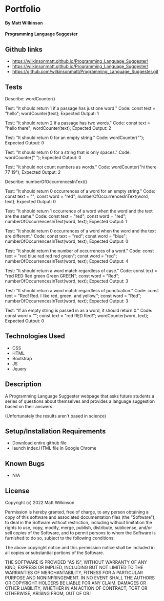 # Portfolio

#### By Matt Wilkinson

#### Programming Language Suggester

## Github links
* https://wilkinsonmatt.github.io/Programming_Language_Suggester/
* https://wilkinsonmatt.github.io/Programming_Language_Suggester/
* https://github.com/wilkinsonmatt/Programming_Language_Suggester.git

## Tests

Describe: wordCounter()

  Test: "It should return 1 if a passage has just one word."
  Code:
    const text = "hello";
    wordCounter(text);
  Expected Output: 1

  Test: "It should return 2 if a passage has two words."
  Code:
    const text = "hello there";
    wordCounter(text);
  Expected Output: 2

  Test: "It should return 0 for an empty string."
  Code: wordCounter("");
  Expected Output: 0

  Test: "It should return 0 for a string that is only spaces."
  Code: wordCounter("            ");
  Expected Output: 0

  Test: "It should not count numbers as words."
  Code: wordCounter("hi there 77 19");
  Expected Output: 2


Describe: numberOfOccurrencesInText()

  Test: "It should return 0 occurrences of a word for an empty string."
  Code:
    const text = "";
    const word = "red";
    numberOfOccurrencesInText(word, text);
  Expected Output: 0

  Test: "It should return 1 occurrence of a word when the word and the text are the same."
  Code:
    const text = "red";
    const word = "red";
    numberOfOccurrencesInText(word, text);
  Expected Output: 1

  Test: "It should return 0 occurrences of a word when the word and the text are different."
  Code:
    const text = "red";
    const word = "blue";
    numberOfOccurrencesInText(word, text);
  Expected Output: 0

  Test: "It should return the number of occurrences of a word."
  Code:
    const text = "red blue red red red green";
    const word = "red";
    numberOfOccurrencesInText(word, text);
  Expected Output: 4

  Test: "It should return a word match regardless of case."
  Code:
    const text = "red RED Red green Green GREEN";
    const word = "Red";
    numberOfOccurrencesInText(word, text);
  Expected Output: 3

  Test: "It should return a word match regardless of punctuation."
  Code:
    const text = "Red! Red. I like red, green, and yellow.";
    const word = "Red";
    numberOfOccurrencesInText(word, text);
  Expected Output: 3

  Test: "If an empty string is passed in as a word, it should return 0."
  Code:
    const word = "";
    const text = "red RED Red!";
    wordCounter(word, text);
  Expected Output: 0

<!-- Describe: removeOffensiveWords()

  Test: "Should return no words if offensive words are submit."
  Code:
    const text = "zoinks, muppeteer, biffaroni, and loopdaloop.";
    const word = "zoinks, muppeteer, biffaroni, and loopdaloop.";
    removeOffensiveWords(word, text);
  Expected Output: 0

  Test: "It should return a value not including the offensive words submit."
  Code:
    const text = "red, green, zoinks, muppeteer, biffaroni, and loopdaloop.";
    const word = "zoinks, muppeteer, biffaroni, and loopdaloop.";
    removeOffensiveWords(word, text);
  Expected Output: 2 -->

## Technologies Used

* CSS
* HTML
* Bootstrap
* JS
* Jquery

## Description

 A Programming Language Suggester webpage that asks future students a series of questions about themselves and provides a language suggestion based on their answers. 
 
 (Unfortunately the results aren't based in science)

## Setup/Installation Requirements

* Download entire github file
* launch index.HTML file in Google Chrome

## Known Bugs

* N/A

## License

Copyright (c) 2022 Matt Wilkinson

Permission is hereby granted, free of charge, to any person obtaining a copy
of this software and associated documentation files (the "Software"), to deal
in the Software without restriction, including without limitation the rights
to use, copy, modify, merge, publish, distribute, sublicense, and/or sell
copies of the Software, and to permit persons to whom the Software is
furnished to do so, subject to the following conditions:

The above copyright notice and this permission notice shall be included in all
copies or substantial portions of the Software.

THE SOFTWARE IS PROVIDED "AS IS", WITHOUT WARRANTY OF ANY KIND, EXPRESS OR
IMPLIED, INCLUDING BUT NOT LIMITED TO THE WARRANTIES OF MERCHANTABILITY,
FITNESS FOR A PARTICULAR PURPOSE AND NONINFRINGEMENT. IN NO EVENT SHALL THE
AUTHORS OR COPYRIGHT HOLDERS BE LIABLE FOR ANY CLAIM, DAMAGES OR OTHER
LIABILITY, WHETHER IN AN ACTION OF CONTRACT, TORT OR OTHERWISE, ARISING FROM,
OUT OF OR I